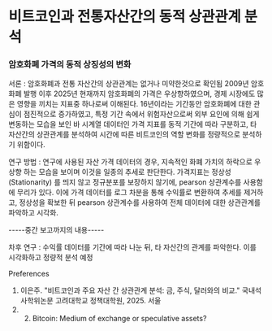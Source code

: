 # 비트코인과 전통자산간의 동적 상관관계 분석

### 암호화폐 가격의 동적 상징성의 변화


서론 : 암호화폐과 전통 자산간의 상관관계는 없거나 미약한것으로 확인됨
2009년 암호화폐 발행 이후 2025년 현재까지 암호화폐의 가격은 우상향하였으며, 경제 시장에도 많은 영향을 끼치는 지표중 하나로써 이해된다.
16년이라는 기간동안 암호화폐에 대한 관심이 점진적으로 증가하였고, 특정 기간 속에서 위험자산으로써 외부 요인에 의해 쉽게 변동하는 모습을 보인 바
시계열 데이터인 가격 지표를 동적 기간에 따라 구분하고, 타 자산간의 상관관계를 분석하여 시간에 따른 비트코인의 역할 변화를 정량적으로 분석하기 위함이다.


연구 방법 : 
연구에 사용된 자산 가격 데이터의 경우, 지속적인 화폐 가치의 하락으로 우상향 하는 모습을 보이며 이것을 일종의 추세로 판단한다.
가격지표는 정상성(Stationarity) 를 띄지 않고 정규분포를 보장하지 않기에, pearson 상관계수를 사용함에 무리가 있다.
이에 가격 데이터를 로그 차분을 통해 수익률로 변환하여 추세를 제거하고, 정상성을 확보한 뒤 pearson 상관계수를 사용하여 전체 데이터에 대한 상관관계를 파악하고 시각화.

-----중간 보고까지의 내용-----

차후 연구 : 수익률 데이터를 기간에 따라 나눈 뒤, 타 자산간의 관계를 파악한다. 이를 시각화하고 정량적 분석 예정


Preferences
1. 이은주. "비트코인과 주요 자산 간 상관관계 분석: 금, 주식, 달러와의 비교." 국내석사학위논문 고려대학교 정책대학원, 2025. 서울
2. 2. Bitcoin: Medium of exchange or speculative assets?
